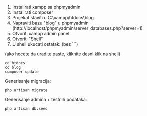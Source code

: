 1. Instalirati xampp sa phpmyadmin
2. Instalirati composer
3. Projekat staviti u C:\xampp\htdocs\blog
4. Napraviti bazu "blog" u phpmyadmin (http://localhost/phpmyadmin/server_databases.php?server=1)
5. Otvoriti xampp admin panel
6. Otvoriti "Shell"
7. U shell ukucati ostatak: (bez ```)

(ako hocete da uradite paste, kliknite desni klik na shell)
```
cd htdocs
cd blog
composer update
```
Generisanje migracija:
```
php artisan migrate
```
Generisanje admina + testnih podataka:
```
php artisan db:seed
```